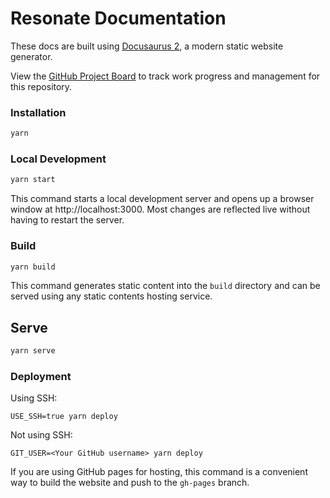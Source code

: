 # Resonate Documentation

These docs are built using [Docusaurus 2](https://docusaurus.io/), a modern static website generator.

View the [GitHub Project Board](https://github.com/resonatecoop/documentation/projects/2) to track work progress and management for this repository.

### Installation

```sh
yarn
```

### Local Development

```sh
yarn start
```

This command starts a local development server and opens up a browser window at http://localhost:3000. Most changes are reflected live without having to restart the server.

### Build

```sh
yarn build
```

This command generates static content into the `build` directory and can be served using any static contents hosting service.

## Serve
```sh
yarn serve
```

### Deployment

Using SSH:

```
USE_SSH=true yarn deploy
```

Not using SSH:

```
GIT_USER=<Your GitHub username> yarn deploy
```

If you are using GitHub pages for hosting, this command is a convenient way to build the website and push to the `gh-pages` branch.
